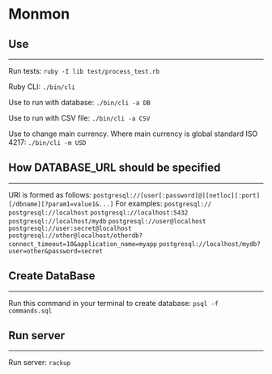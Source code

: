 # Monmon

## Use
---
Run tests: `ruby -I lib test/process_test.rb`

Ruby CLI: `./bin/cli`

Use to run with database: `./bin/cli -a DB`

Use to run with CSV file: `./bin/cli -a CSV`

Use to change main currency. Where main currency is global standard ISO 4217: `./bin/cli -m USD`

## How DATABASE_URL should be specified
---
URI is formed as follows:
    `postgresql://[user[:password]@][netloc][:port][/dbname][?param1=value1&...]`
For examples:
    `postgresql://`
    `postgresql://localhost`
    `postgresql://localhost:5432`
    `postgresql://localhost/mydb`
    `postgresql://user@localhost`
    `postgresql://user:secret@localhost`
    `postgresql://other@localhost/otherdb?connect_timeout=10&application_name=myapp`
    `postgresql://localhost/mydb?user=other&password=secret`

## Create DataBase
---
Run this command in your terminal to create database: `psql -f commands.sql`

## Run server
---
Run server: `rackup`
